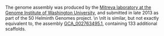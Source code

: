 [//]: # (Created by ./bin/manage_files.pl from ./species/Fasciola_hepatica/PRJNA179522/Fasciola_hepatica_PRJNA179522.assembly.html on Thu Jun 11 13:44:12 2020)
The genome assembly was produced by the [Mitreva laboratory at the Genome Institute of Washington University](http://genome.wustl.edu/people/groups/detail/mitreva-lab/), and submitted in late 2013 as part of the 50 Helminth Genomes project.\n\nIt is similar, but not exactly equivalent to, the assembly [GCA_002763495.1](https://www.ncbi.nlm.nih.gov/assembly/GCA_002763495.1), containing 133 additional scaffolds.
